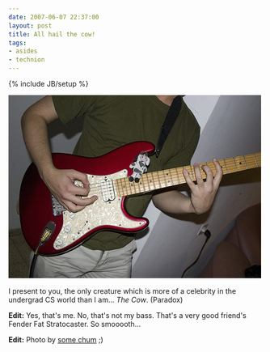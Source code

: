 ```yaml
---
date: 2007-06-07 22:37:00
layout: post
title: All hail the cow!
tags:
- asides
- technion
---
```

{% include JB/setup %}

[![Paradox the cow](/assets/images/2007/06/534994007_ef57770ac3.jpg)](http://www.flickr.com/photos/paradox_the_cow/)

I present to you, the only creature which is more of a celebrity in the
undergrad CS world than I am... _The Cow_. (Paradox)

**Edit:** Yes, that's me. No, that's not my bass. That's a very good friend's
Fender Fat Stratocaster. So smooooth...

**Edit:** Photo by [some chum](http://flickr.com/photos/talgoldman) ;)
